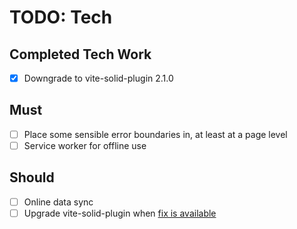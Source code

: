 # TODO: Tech

## Completed Tech Work

- [x] Downgrade to vite-solid-plugin 2.1.0

## Must

- [ ] Place some sensible error boundaries in, at least at a page level
- [ ] Service worker for offline use

## Should

- [ ] Online data sync
- [ ] Upgrade vite-solid-plugin when [fix is available][vite-build-bug]

[vite-build-bug]: https://github.com/solidjs/vite-plugin-solid/issues/164
